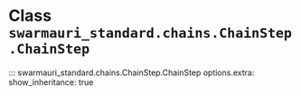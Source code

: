 # Class `swarmauri_standard.chains.ChainStep.ChainStep`

::: swarmauri_standard.chains.ChainStep.ChainStep
    options.extra:
      show_inheritance: true

